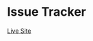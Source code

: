 <h1>Issue Tracker</h1>

<p><a href="https://pallabbarman.github.io/issue-tracker/">Live Site</a></p>